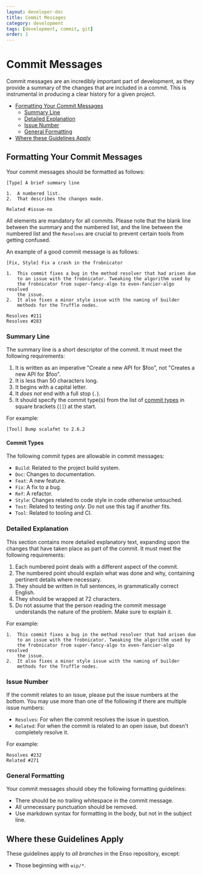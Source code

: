 ```yaml
---
layout: developer-doc
title: Commit Messages
category: development
tags: [development, commit, git]
order: 1
---
```


# Commit Messages

Commit messages are an incredibly important part of development, as they provide
a summary of the changes that are included in a commit. This is instrumental in
producing a clear history for a given project.

<!-- MarkdownTOC levels="2,3" autolink="true" -->

- [Formatting Your Commit Messages](#formatting-your-commit-messages)
  - [Summary Line](#summary-line)
  - [Detailed Explanation](#detailed-explanation)
  - [Issue Number](#issue-number)
  - [General Formatting](#general-formatting)
- [Where these Guidelines Apply](#where-these-guidelines-apply)

<!-- /MarkdownTOC -->

## Formatting Your Commit Messages

Your commit messages should be formatted as follows:

```plain
[Type] A brief summary line

1.  A numbered list.
2.  That describes the changes made.

Related #issue-no
```

All elements are mandatory for all commits. Please note that the blank line
between the summary and the numbered list, and the line between the numbered
list and the `Resolves` are crucial to prevent certain tools from getting
confused.

An example of a good commit message is as follows:

```plain
[Fix, Style] Fix a crash in the frobnicator

1.  This commit fixes a bug in the method resolver that had arisen due
    to an issue with the frobnicator. Tweaking the algorithm used by
    the frobnicator from super-fancy-algo to even-fancier-algo resolved
    the issue.
2.  It also fixes a minor style issue with the naming of builder
    methods for the Truffle nodes.

Resolves #211
Resolves #283
```

### Summary Line

The summary line is a short descriptor of the commit. It must meet the following
requirements:

1.  It is written as an imperative "Create a new API for
    $foo", not "Creates a new API for $foo".
2.  It is less than 50 characters long.
3.  It begins with a capital letter.
4.  It _does not_ end with a full stop (`.`).
5.  It should specify the commit type(s) from the list of
    [commit types](#commit-types) in square brackets (`[]`) at the start.

For example:

```plain
[Tool] Bump scalafmt to 2.6.2
```

#### Commit Types

The following commit types are allowable in commit messages:

- `Build`: Related to the project build system.
- `Doc`: Changes to documentation.
- `Feat`: A new feature.
- `Fix`: A fix to a bug.
- `Ref`: A refactor.
- `Style`: Changes related to code style in code otherwise untouched.
- `Test`: Related to testing _only_. Do not use this tag if another fits.
- `Tool`: Related to tooling and CI.

### Detailed Explanation

This section contains more detailed explanatory text, expanding upon the changes
that have taken place as part of the commit. It must meet the following
requirements:

1.  Each numbered point deals with a different aspect of the commit.
2.  The numbered point should explain what was done and why, containing
    pertinent details where necessary.
3.  They should be written in full sentences, in grammatically correct English.
4.  They should be wrapped at 72 characters.
5.  Do not assume that the person reading the commit message understands the
    nature of the problem. Make sure to explain it.

For example:

```plain
1.  This commit fixes a bug in the method resolver that had arisen due
    to an issue with the frobnicator. Tweaking the algorithm used by
    the frobnicator from super-fancy-algo to even-fancier-algo resolved
    the issue.
2.  It also fixes a minor style issue with the naming of builder
    methods for the Truffle nodes.
```

### Issue Number

If the commit relates to an issue, please put the issue numbers at the bottom.
You may use more than one of the following if there are multiple issue numbers:

- `Resolves`: For when the commit resolves the issue in question.
- `Related`: For when the commit is related to an open issue, but doesn't
  completely resolve it.

For example:

```plain
Resolves #232
Related #271
```

### General Formatting

Your commit messages should obey the following formatting guidelines:

- There should be no trailing whitespace in the commit message.
- All unnecessary punctuation should be removed.
- Use markdown syntax for formatting in the body, but not in the subject line.

## Where these Guidelines Apply

These guidelines apply to _all branches_ in the Enso repository, except:

- Those beginning with `wip/*`.

